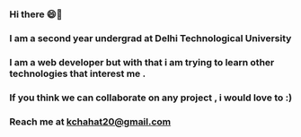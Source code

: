 ### Hi there 😄🌸
### I am a second year undergrad at Delhi Technological University
### I am a  web developer but with that i am trying to learn other technologies that interest me .
### If you think we can collaborate on any project , i would love to :)
### Reach me at kchahat20@gmail.com

<!--
**ChahatKumar/ChahatKumar** is a ✨ _special_ ✨ repository because its `README.md` (this file) appears on your GitHub profile.

